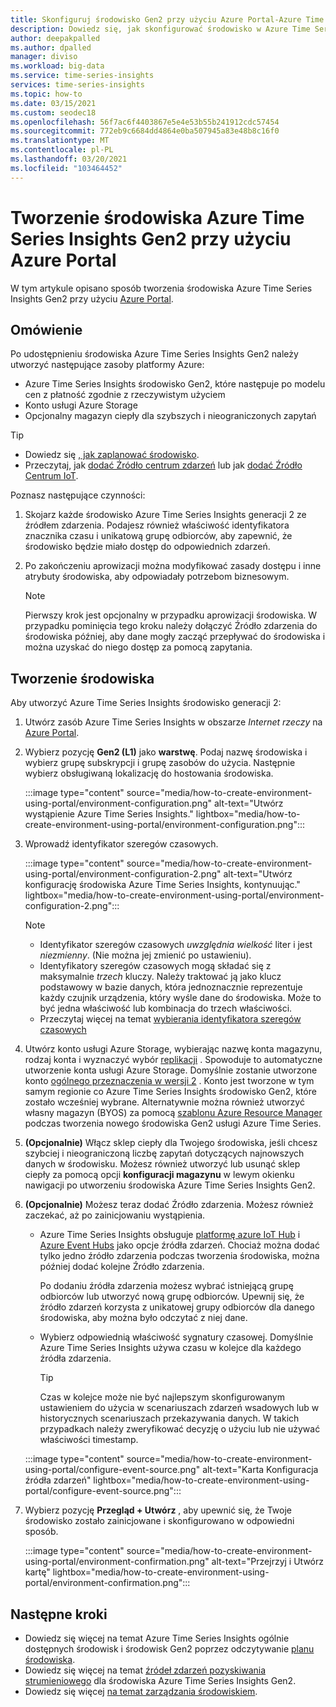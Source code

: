 ```yaml
---
title: Skonfiguruj środowisko Gen2 przy użyciu Azure Portal-Azure Time Series Insights Gen2 | Microsoft Docs
description: Dowiedz się, jak skonfigurować środowisko w Azure Time Series Insights Gen2 przy użyciu Azure Portal.
author: deepakpalled
ms.author: dpalled
manager: diviso
ms.workload: big-data
ms.service: time-series-insights
services: time-series-insights
ms.topic: how-to
ms.date: 03/15/2021
ms.custom: seodec18
ms.openlocfilehash: 56f7ac6f4403867e5e4e53b55b241912cdc57454
ms.sourcegitcommit: 772eb9c6684dd4864e0ba507945a83e48b8c16f0
ms.translationtype: MT
ms.contentlocale: pl-PL
ms.lasthandoff: 03/20/2021
ms.locfileid: "103464452"
---
```

# <a name="create-an-azure-time-series-insights-gen2-environment-using-the-azure-portal"></a>Tworzenie środowiska Azure Time Series Insights Gen2 przy użyciu Azure Portal

W tym artykule opisano sposób tworzenia środowiska Azure Time Series Insights Gen2 przy użyciu [Azure Portal](https://portal.azure.com/).

## <a name="overview"></a>Omówienie

Po udostępnieniu środowiska Azure Time Series Insights Gen2 należy utworzyć następujące zasoby platformy Azure:

* Azure Time Series Insights środowisko Gen2, które następuje po modelu cen z płatność zgodnie z rzeczywistym użyciem
* Konto usługi Azure Storage
* Opcjonalny magazyn ciepły dla szybszych i nieograniczonych zapytań

> [!TIP]
>
> * Dowiedz się [, jak zaplanować środowisko](./how-to-plan-your-environment.md).
> * Przeczytaj, jak [dodać Źródło centrum zdarzeń](./how-to-ingest-data-event-hub.md) lub jak [dodać Źródło Centrum IoT](./how-to-ingest-data-iot-hub.md).

Poznasz następujące czynności:

1. Skojarz każde środowisko Azure Time Series Insights generacji 2 ze źródłem zdarzenia. Podajesz również właściwość identyfikatora znacznika czasu i unikatową grupę odbiorców, aby zapewnić, że środowisko będzie miało dostęp do odpowiednich zdarzeń.

1. Po zakończeniu aprowizacji można modyfikować zasady dostępu i inne atrybuty środowiska, aby odpowiadały potrzebom biznesowym.

   > [!NOTE]
   > Pierwszy krok jest opcjonalny w przypadku aprowizacji środowiska. W przypadku pominięcia tego kroku należy dołączyć Źródło zdarzenia do środowiska później, aby dane mogły zacząć przepływać do środowiska i można uzyskać do niego dostęp za pomocą zapytania.

## <a name="create-the-environment"></a>Tworzenie środowiska

Aby utworzyć Azure Time Series Insights środowisko generacji 2:

1. Utwórz zasób Azure Time Series Insights w obszarze *Internet rzeczy* na [Azure Portal](https://portal.azure.com/).

1. Wybierz pozycję **Gen2 (L1)** jako **warstwę**. Podaj nazwę środowiska i wybierz grupę subskrypcji i grupę zasobów do użycia. Następnie wybierz obsługiwaną lokalizację do hostowania środowiska.

   :::image type="content" source="media/how-to-create-environment-using-portal/environment-configuration.png" alt-text="Utwórz wystąpienie Azure Time Series Insights." lightbox="media/how-to-create-environment-using-portal/environment-configuration.png":::

1. Wprowadź identyfikator szeregów czasowych.

   :::image type="content" source="media/how-to-create-environment-using-portal/environment-configuration-2.png" alt-text="Utwórz konfigurację środowiska Azure Time Series Insights, kontynuując." lightbox="media/how-to-create-environment-using-portal/environment-configuration-2.png":::

   > [!NOTE]
   >
   > * Identyfikator szeregów czasowych *uwzględnia wielkość* liter i jest *niezmienny*. (Nie można jej zmienić po ustawieniu).
   > * Identyfikatory szeregów czasowych mogą składać się z maksymalnie *trzech* kluczy. Należy traktować ją jako klucz podstawowy w bazie danych, która jednoznacznie reprezentuje każdy czujnik urządzenia, który wyśle dane do środowiska. Może to być jedna właściwość lub kombinacja do trzech właściwości.
   > * Przeczytaj więcej na temat [wybierania identyfikatora szeregów czasowych](./how-to-select-tsid.md)

1. Utwórz konto usługi Azure Storage, wybierając nazwę konta magazynu, rodzaj konta i wyznaczyć wybór [replikacji](../storage/common/redundancy-migration.md?tabs=portal) . Spowoduje to automatyczne utworzenie konta usługi Azure Storage. Domyślnie zostanie utworzone konto [ogólnego przeznaczenia w wersji 2](../storage/common/storage-account-overview.md) . Konto jest tworzone w tym samym regionie co Azure Time Series Insights środowisko Gen2, które zostało wcześniej wybrane.
Alternatywnie można również utworzyć własny magazyn (BYOS) za pomocą [szablonu Azure Resource Manager](./time-series-insights-manage-resources-using-azure-resource-manager-template.md) podczas tworzenia nowego środowiska Gen2 usługi Azure Time Series.

1. **(Opcjonalnie)** Włącz sklep ciepły dla Twojego środowiska, jeśli chcesz szybciej i nieograniczoną liczbę zapytań dotyczących najnowszych danych w środowisku. Możesz również utworzyć lub usunąć sklep ciepły za pomocą opcji **konfiguracji magazynu** w lewym okienku nawigacji po utworzeniu środowiska Azure Time Series Insights Gen2.

1. **(Opcjonalnie)** Możesz teraz dodać Źródło zdarzenia. Możesz również zaczekać, aż po zainicjowaniu wystąpienia.

   * Azure Time Series Insights obsługuje [platformę azure IoT Hub](./how-to-ingest-data-iot-hub.md) i [Azure Event Hubs](./how-to-ingest-data-event-hub.md) jako opcje źródła zdarzeń. Chociaż można dodać tylko jedno źródło zdarzenia podczas tworzenia środowiska, można później dodać kolejne Źródło zdarzenia.

     Po dodaniu źródła zdarzenia możesz wybrać istniejącą grupę odbiorców lub utworzyć nową grupę odbiorców. Upewnij się, że źródło zdarzeń korzysta z unikatowej grupy odbiorców dla danego środowiska, aby można było odczytać z niej dane.

   * Wybierz odpowiednią właściwość sygnatury czasowej. Domyślnie Azure Time Series Insights używa czasu w kolejce dla każdego źródła zdarzenia.

     > [!TIP]
     > Czas w kolejce może nie być najlepszym skonfigurowanym ustawieniem do użycia w scenariuszach zdarzeń wsadowych lub w historycznych scenariuszach przekazywania danych. W takich przypadkach należy zweryfikować decyzję o użyciu lub nie używać właściwości timestamp.

   :::image type="content" source="media/how-to-create-environment-using-portal/configure-event-source.png" alt-text="Karta Konfiguracja źródła zdarzeń" lightbox="media/how-to-create-environment-using-portal/configure-event-source.png":::

1. Wybierz pozycję **Przegląd + Utwórz** , aby upewnić się, że Twoje środowisko zostało zainicjowane i skonfigurowano w odpowiedni sposób.

    :::image type="content" source="media/how-to-create-environment-using-portal/environment-confirmation.png" alt-text="Przejrzyj i Utwórz kartę" lightbox="media/how-to-create-environment-using-portal/environment-confirmation.png":::

## <a name="next-steps"></a>Następne kroki

* Dowiedz się więcej na temat Azure Time Series Insights ogólnie dostępnych środowisk i środowisk Gen2 poprzez odczytywanie [planu środowiska](./how-to-plan-your-environment.md).
* Dowiedz się więcej na temat [źródeł zdarzeń pozyskiwania strumieniowego](./concepts-streaming-ingestion-event-sources.md) dla środowiska Azure Time Series Insights Gen2.
* Dowiedz się więcej [na temat zarządzania środowiskiem](./how-to-provision-manage.md).
